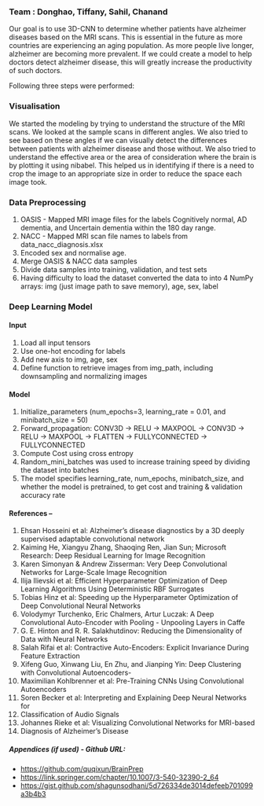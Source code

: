 
### Team : Donghao, Tiffany, Sahil, Chanand

Our goal is to use 3D-CNN to determine whether patients have alzheimer diseases based on the MRI scans. This is essential in the future as more countries are experiencing an aging population. As more people live longer, alzheimer are becoming more prevalent. If we could create a model to help doctors detect alzheimer disease, this will greatly increase the productivity of such doctors.

Following three steps were performed: 
### Visualisation
We started the modeling by trying to understand the structure of the MRI scans. We looked at the sample scans in different angles. We also tried to see based on these angles if we can visually detect the differences between patients with alzheimer disease and those without. We also tried to understand the effective area or the area of consideration where the brain is by plotting it using nibabel. This helped us in identifying if there is a need to crop the image to an appropriate size in order to reduce the space each image took.


### Data Preprocessing
1. OASIS - 
Mapped MRI image files for the labels Cognitively normal, AD dementia, and Uncertain dementia within the 180 day range.
2. NACC - 
Mapped MRI scan file names to labels from data_nacc_diagnosis.xlsx
3. Encoded sex and normalise age.
4. Merge OASIS & NACC data samples
5. Divide data samples into training, validation, and test sets
6. Having difficulty to load the dataset converted the data to into 4 NumPy arrays: img (just image path to save memory), age, sex, label

### Deep Learning Model
#### Input
1. Load all input tensors
2. Use one-hot encoding for labels
3. Add new axis to img, age, sex
4. Define function to retrieve images from img_path, including downsampling and normalizing images 


#### Model
1. Initialize_parameters (num_epochs=3, learning_rate = 0.01, and minibatch_size = 50)
2. Forward_propagation:
CONV3D -> RELU -> MAXPOOL -> CONV3D -> RELU -> MAXPOOL -> FLATTEN -> FULLYCONNECTED -> FULLYCONNECTED
3. Compute Cost using cross entropy
4. Random_mini_batches was used to increase training speed by dividing the dataset into batches 
5. The model specifies learning_rate, num_epochs, minibatch_size, and whether the model is pretrained, to get cost and training & validation accuracy rate

#### References – 

1.	Ehsan Hosseini et al: Alzheimer’s disease diagnostics by a 3D deeply supervised adaptable convolutional network
2.	Kaiming He, Xiangyu Zhang, Shaoqing Ren, Jian Sun; Microsoft Research: Deep Residual Learning for Image Recognition
3.	Karen Simonyan & Andrew Zisserman: Very Deep Convolutional Networks for Large-Scale Image Recognition
4.	Ilija Ilievski et al: Efficient Hyperparameter Optimization of Deep Learning Algorithms Using Deterministic RBF Surrogates 
5.	Tobias Hinz et al: Speeding up the Hyperparameter Optimization of Deep Convolutional Neural Networks 
6.	Volodymyr Turchenko, Eric Chalmers, Artur Luczak: A Deep Convolutional Auto-Encoder with Pooling - Unpooling Layers in Caffe 
7.	G. E. Hinton and R. R. Salakhutdinov: Reducing the Dimensionality of Data with Neural Networks 
8.	Salah Rifai et al: Contractive Auto-Encoders: Explicit Invariance During Feature Extraction 
9.	Xifeng Guo, Xinwang Liu, En Zhu, and Jianping Yin: Deep Clustering with Convolutional Autoencoders- 
10.	Maximilian Kohlbrenner et al: Pre-Training CNNs Using Convolutional Autoencoders 
11.	Soren Becker et al: Interpreting and Explaining Deep Neural Networks for 
12.	Classification of Audio Signals 
13.	Johannes Rieke et al: Visualizing Convolutional Networks for MRI-based 
14.	Diagnosis of Alzheimer’s Disease

##### Appendices (if used) - Github URL:

* https://github.com/quqixun/BrainPrep
* https://link.springer.com/chapter/10.1007/3-540-32390-2_64
* https://gist.github.com/shagunsodhani/5d726334de3014defeeb701099a3b4b3

